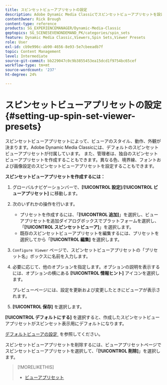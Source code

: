 ```yaml
---
title: スピンセットビューアプリセットの設定
description: Adobe Dynamic Media Classicでスピンセットビューアプリセットを設定する方法について説明します。
contentOwner: Rick Brough
content-type: reference
products: SG_EXPERIENCEMANAGER/Dynamic-Media-Classic
geptopics: SG_SCENESEVENONDEMAND_PK/categories/spin_sets
feature: Dynamic Media Classic,Viewers,Spin Sets,Viewer Presets
role: User
exl-id: cb9e996c-ab90-4656-8e93-5e7cbeeadb7f
topic: Content Management
level: Intermediate
source-git-commit: bb229047c0c9b3855453ea15dcd1f9754bc65cef
workflow-type: tm+mt
source-wordcount: '237'
ht-degree: 24%

---
```


# スピンセットビューアプリセットの設定{#setting-up-spin-set-viewer-presets}

スピンセットビューアプリセットによって、ビューアのスタイル、動作、外観が決まります。Adobe Dynamic Media Classicには、デフォルトのスピンセットビューアプリセットが付属しています。 また、管理者は、独自のスピンセットビューアプリセットを作成することもできます。異なる色、境界線、フォントおよび画像設定のスピンセットビューアプリセットを設定することもできます。

**スピンセットビューアプリセットを作成するには：**

1. グローバルナビゲーションバーで、**[!UICONTROL 設定]**/**[!UICONTROL ビューアプリセット]** に移動します。
1. 次のいずれかの操作を行います。

   * プリセットを作成するには、「**[!UICONTROL 追加]**」を選択し、ビューアプリセットを追加ダイアログボックスでプラットフォームを選択し、「**[!UICONTROL スピンセットビューア]**」を選択します。
   * 既存のスピンセットビューアプリセットを編集するには、プリセットを選択してから「**[!UICONTROL 編集]** を選択します。

1. `Configure Viewer` ページで、スピンセットビューアプリセットの「プリセット名」ボックスに名前を入力します。
1. 必要に応じて、他のオプションを指定します。オプションの説明を表示するには、オプションの横にある **[!UICONTROL 情報ヒント]** アイコンを選択します。

   プレビューページには、設定を更新および変更したときにビューアが表示されます。

1. **[!UICONTROL 保存]** を選択します。

**[!UICONTROL デフォルトにする]** を選択すると、作成したスピンセットビューアプリセットがスピンセット表示用にデフォルトになります。

[&#x200B; デフォルトビューアの設定 &#x200B;](application-setup.md#configuring_default_viewers) を参照してください。

スピンセットビューアプリセットを削除するには、ビューアプリセットページでスピンセットビューアプリセットを選択して、「**[!UICONTROL 削除]**」を選択します。

>[!MORELIKETHIS]
>
>* [ビューアプリセット](application-setup.md#viewer_presets)
